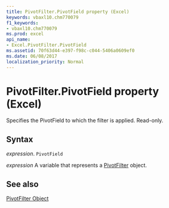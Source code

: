 ```yaml
---
title: PivotFilter.PivotField property (Excel)
keywords: vbaxl10.chm770079
f1_keywords:
- vbaxl10.chm770079
ms.prod: excel
api_name:
- Excel.PivotFilter.PivotField
ms.assetid: 70f63d44-e397-f98c-c044-5406a0609ef0
ms.date: 06/08/2017
localization_priority: Normal
---
```



# PivotFilter.PivotField property (Excel)

Specifies the PivotField to which the filter is applied. Read-only.


## Syntax

_expression_. `PivotField`

_expression_ A variable that represents a [PivotFilter](Excel.PivotFilter.md) object.


## See also


[PivotFilter Object](Excel.PivotFilter.md)

